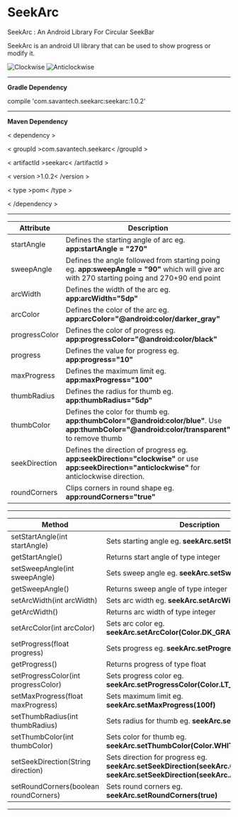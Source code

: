 # SeekArc
SeekArc : An Android Library For Circular SeekBar

SeekArc is an android UI library that can be used to show progress or modify it.

![Clockwise](https://github.com/sushantbelsare/SeekArc/blob/master/SeekArcGIFS/clockwise.gif) ![Anticlockwise](https://github.com/sushantbelsare/SeekArc/blob/master/SeekArcGIFS/anticlockwise.gif)

---

**Gradle Dependency**

compile 'com.savantech.seekarc:seekarc:1.0.2'

---
**Maven Dependency**

< dependency >

  < groupId >com.savantech.seekarc< /groupId >
  
  < artifactId >seekarc< /artifactId >
  
  < version >1.0.2< /version >
  
  < type >pom< /type >
  
< /dependency >

---

Attribute | Description
---------- | ------------
startAngle | Defines the starting angle of arc eg. **app:startAngle = "270"**
sweepAngle | Defines the angle followed from starting poing eg. **app:sweepAngle = "90"** which will give arc with 270 starting poing and 270+90 end point
arcWidth | Defines the width of the arc eg. **app:arcWidth="5dp"**
arcColor | Defines the color of the arc eg. **app:arcColor="@android:color/darker_gray"**
progressColor | Defines the color of progress eg. **app:progressColor="@android:color/black"**
progress | Defines the value for progress eg. **app:progress="10"**
maxProgress | Defines the maximum limit eg. **app:maxProgress="100"**
thumbRadius | Defines the radius for thumb eg. **app:thumbRadius="5dp"**
thumbColor | Defines the color for thumb eg. **app:thumbColor="@android:color/blue"**. Use **app:thumbColor="@android:color/transparent"** to remove thumb
seekDirection | Defines the direction of progress eg. **app:seekDirection="clockwise"** or use **app:seekDirection="anticlockwise"** for anticlockwise direction.
roundCorners | Clips corners in round shape eg. **app:roundCorners="true"**

---
Method | Description
------ | -----------
setStartAngle(int startAngle) | Sets starting angle eg. **seekArc.setStartAngle(270)**
getStartAngle() | Returns start angle of type integer
setSweepAngle(int sweepAngle) | Sets sweep angle eg. **seekArc.setSweepAngle(90)**
getSweepAngle() | Returns sweep angle of type integer
setArcWidth(int arcWidth) | Sets arc width eg. **seekArc.setArcWidth(15)**
getArcWidth() | Returns arc width of type integer
setArcColor(int arcColor) | Sets arc color eg. **seekArc.setArcColor(Color.DK_GRAY)**
setProgress(float progress) | Sets progress eg. **seekArc.setProgress(10f)**
getProgress() | Returns progress of type float
setProgressColor(int progressColor) | Sets progress color eg. **seekArc.setProgressColor(Color.LT_GRAY)**
setMaxProgress(float maxProgress) | Sets maximum limit eg. **seekArc.setMaxProgress(100f)**
setThumbRadius(int thumbRadius) | Sets radius for thumb eg. **seekArc.setThumbRadius(5)**
setThumbColor(int thumbColor) | Sets color for thumb eg. **seekArc.setThumbColor(Color.WHITE)**
setSeekDirection(String direction) | Sets direction for progress eg. **seekArc.setSeekDirection(seekArc.CLOCKWISE)** or **seekArc.setSeekDirection(seekArc.ANTICLOCKWISE)**
setRoundCorners(boolean roundCorners) | Sets round corners eg. **seekArc.setRoundCorners(true)**
---

